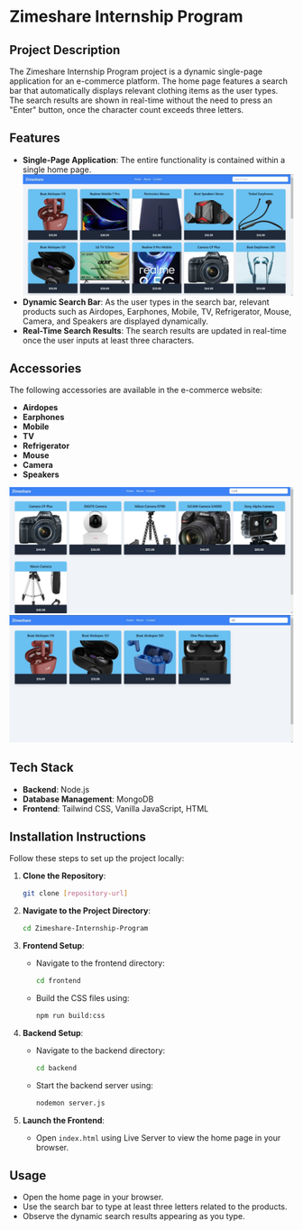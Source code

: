 # Zimeshare Internship Program

## Project Description

The Zimeshare Internship Program project is a dynamic single-page application for an e-commerce platform. The home page features a search bar that automatically displays relevant clothing items as the user types. The search results are shown in real-time without the need to press an "Enter" button, once the character count exceeds three letters.

## Features

- **Single-Page Application**: The entire functionality is contained within a single home page.
![Home Page](frontend/assets/HomePage.jpeg)
- **Dynamic Search Bar**: As the user types in the search bar, relevant products such as Airdopes, Earphones, Mobile, TV, Refrigerator, Mouse, Camera, and Speakers are displayed dynamically.
- **Real-Time Search Results**: The search results are updated in real-time once the user inputs at least three characters.

## Accessories
The following accessories are available in the e-commerce website:

- **Airdopes**
- **Earphones**
- **Mobile**
- **TV**
- **Refrigerator**
- **Mouse**
- **Camera**
- **Speakers**

![Dynamic Search Page by Searching Cam](frontend/assets/CameraSearch.jpeg)
![Dynamic Search Page by Searching air](frontend/assets/AirdopesSearch.jpeg)

## Tech Stack

- **Backend**: Node.js
- **Database Management**: MongoDB
- **Frontend**: Tailwind CSS, Vanilla JavaScript, HTML

## Installation Instructions

Follow these steps to set up the project locally:

1. **Clone the Repository**: 
   ```bash
   git clone [repository-url]
   ```

2. **Navigate to the Project Directory**: 
   ```bash
   cd Zimeshare-Internship-Program
   ```

3. **Frontend Setup**:
   - Navigate to the frontend directory:
     ```bash
     cd frontend
     ```
   - Build the CSS files using:
     ```bash
     npm run build:css
     ```

4. **Backend Setup**:
   - Navigate to the backend directory:
     ```bash
     cd backend
     ```
   - Start the backend server using:
     ```bash
     nodemon server.js
     ```

5. **Launch the Frontend**:
   - Open `index.html` using Live Server to view the home page in your browser.

## Usage

- Open the home page in your browser.
- Use the search bar to type at least three letters related to the products.
- Observe the dynamic search results appearing as you type.
